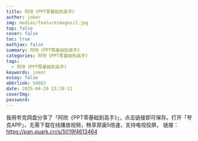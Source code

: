 ```yaml
---
title: 阿欣《PPT零基础到高手》
author: joker
img: medias/featureimages/2.jpg
top: false
cover: false
toc: true
mathjax: false
summary: 阿欣《PPT零基础到高手》
categories: 阿欣《PPT零基础到高手》
tags:
  - 阿欣《PPT零基础到高手》
keywords: joker
essay: false
abbrlink: 54683
date: 2025-04-20 23:39:11
coverImg:
password:
---
```


我用夸克网盘分享了「阿欣《PPT零基础到高手》」，点击链接即可保存。打开「夸克APP」，无需下载在线播放视频，畅享原画5倍速，支持电视投屏。
链接：https://pan.quark.cn/s/5019f4613464
